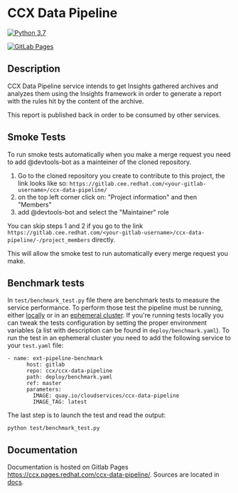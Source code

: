 # CCX Data Pipeline

[![Python 3.7](https://img.shields.io/badge/python-3.7-blue.svg)](https://www.python.org/downloads/release/python-370/)

[![GitLab Pages](https://img.shields.io/badge/%20-GitLab%20Pages-informational)](https://ccx.pages.redhat.com/ccx-data-pipeline/)

## Description

CCX Data Pipeline service intends to get Insights gathered archives and analyzes
them using the Insights framework in order to generate a report with the rules
hit by the content of the archive.

This report is published back in order to be consumed by other services.

## Smoke Tests

To run smoke tests automatically when you make a merge request you need to add
@devtools-bot as a mainteiner of the cloned repository.

1. Go to the cloned repository you create to contribute to this project,
the link looks like so: `https://gitlab.cee.redhat.com/<your-gitlab-username>/ccx-data-pipeline/`
2. on the top left corner click on: "Project information" and then "Members"
3. add @devtools-bot and select the "Maintainer" role

You can skip steps 1 and 2 if you go to the link `https://gitlab.cee.redhat.com/<your-gitlab-username>/ccx-data-pipeline/-/project_members` directly.

This will allow the smoke test to run automatically every merge request you make.

## Benchmark tests

In `test/benchmark_test.py` file there are benchmark tests to measure the service
performance. To perform those test the pipeline must be running, either
[locally](https://ccx.pages.redhat.com/ccx-docs/docs/processing/howto/local_edp/) or
in an [ephemeral cluster](https://ccx.pages.redhat.com/ccx-docs/docs/processing/howto/ephemeral_env/).
If you're running tests locally you can tweak the tests configuration by setting the
proper environment variables (a list with description can be found in `deploy/benchmark.yaml`).
To run the test in an ephemeral cluster you need to add the following service to
your `test.yaml` file:

```
- name: ext-pipeline-benchmark
      host: gitlab
      repo: ccx/ccx-data-pipeline
      path: deploy/benchmark.yaml
      ref: master
      parameters:
        IMAGE: quay.io/cloudservices/ccx-data-pipeline
        IMAGE_TAG: latest
```

The last step is to launch the test and read the output:

`python test/benchmark_test.py`

## Documentation

Documentation is hosted on Gitlab Pages
<https://ccx.pages.redhat.com/ccx-data-pipeline/>.
Sources are located in [docs](https://gitlab.cee.redhat.com/ccx/ccx-data-pipeline/-/tree/master/docs).
